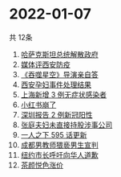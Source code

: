 # 2022-01-07
  共 12条

  <!-- BEGIN -->
  <!-- 最后更新时间:Fri Jan 07 2022 05:12:45 GMT+0000 (Coordinated Universal Time) -->
  1. [哈萨克斯坦总统解散政府](https://www.zhihu.com/search?q=哈萨克斯坦)
1. [媒体评西安防疫](https://www.zhihu.com/search?q=西安疫情)
1. [《吞噬星空》导演亲自答](https://www.zhihu.com/search?q=吞噬星空)
1. [西安孕妇事件处理结果](https://www.zhihu.com/search?q=西安孕妇)
1. [上海新增 3 例无症状感染者](https://www.zhihu.com/search?q=上海疫情)
1. [小红书崩了](https://www.zhihu.com/search?q=小红书崩了)
1. [深圳报告 2 例新冠阳性](https://www.zhihu.com/search?q=深圳疫情)
1. [张庭夫妇未直接持股涉事公司](https://www.zhihu.com/search?q=张庭夫妇)
1. [一人之下 595 话更新](https://www.zhihu.com/search?q=一人之下)
1. [成都男教师猥亵男生宣判](https://www.zhihu.com/search?q=成都男教师)
1. [纽约市长呼吁向华人道歉](https://www.zhihu.com/search?q=纽约市长道歉)
1. [茶颜悦色涨价](https://www.zhihu.com/search?q=茶颜悦色)
  <!-- END -->
  